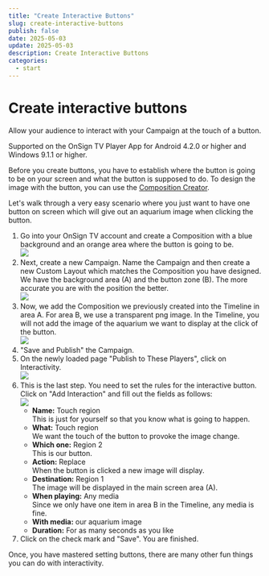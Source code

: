 ```yaml
---
title: "Create Interactive Buttons"
slug: create-interactive-buttons
publish: false
date: 2025-05-03
update: 2025-05-03
description: Create Interactive Buttons
categories:
  - start
---
```


Create interactive buttons
==========================

Allow your audience to interact with your Campaign at the touch of a button.

Supported on the OnSign TV Player App for Android 4.2.0 or higher and Windows 9.1.1 or higher.

Before you create buttons, you have to establish where the button is going to be on your screen and what the button is supposed to do. To design the image with the button, you can use the [Composition Creator](/media/using-composition).

Let's walk through a very easy scenario where you just want to have one button on screen which will give out an aquarium image when clicking the button.

1. Go into your OnSign TV account and create a Composition with a blue background and an orange area where the button is going to be.  
   ![](https://static.helpjuice.com/helpjuice_production/uploads/upload/image/23821/direct/1731678676682/how-to-create-interactive-buttons_1.png)
2. Next, create a new Campaign. Name the Campaign and then create a new Custom Layout which matches the Composition you have designed. We have the background area (A) and the button zone (B). The more accurate you are with the position the better.  
   ![](https://static.helpjuice.com/helpjuice_production/uploads/upload/image/23821/direct/1731678699264/how-to-create-interactive-buttons_2.png)
3. Now, we add the Composition we previously created into the Timeline in area A. For area B, we use a transparent png image. In the Timeline, you will not add the image of the aquarium we want to display at the click of the button.  
   ![](https://static.helpjuice.com/helpjuice_production/uploads/upload/image/23821/direct/1731678712118/how-to-create-interactive-buttons_3.jpg)
4. "Save and Publish" the Campaign.
5. On the newly loaded page "Publish to These Players", click on Interactivity.  
   ![](https://static.helpjuice.com/helpjuice_production/uploads/upload/image/23821/direct/1731678740195/how-to-create-interactive-buttons_4.jpg)
6. This is the last step. You need to set the rules for the interactive button. Click on "Add Interaction" and fill out the fields as follows:  
   ![](https://static.helpjuice.com/helpjuice_production/uploads/upload/image/23821/direct/1731678755227/how-to-create-interactive-buttons_5.png)
   * **Name:** Touch region  
     This is just for yourself so that you know what is going to happen.
   * **What:** Touch region  
     We want the touch of the button to provoke the image change.
   * **Which one:** Region 2  
     This is our button.
   * **Action:** Replace  
     When the button is clicked a new image will display.
   * **Destination:** Region 1  
     The image will be displayed in the main screen area (A).
   * **When playing:** Any media  
     Since we only have one item in area B in the Timeline, any media is fine.
   * **With media:** our aquarium image
   * **Duration:** For as many seconds as you like
7. Click on the check mark and "Save". You are finished.

Once, you have mastered setting buttons, there are many other fun things you can do with interactivity.
